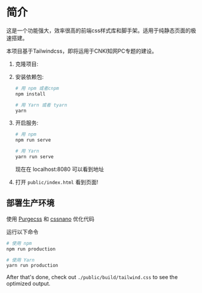 # 简介

这是一个功能强大，效率很高的前端css样式库和脚手架。适用于纯静态页面的极速搭建。

本项目基于Tailwindcss，即将运用于CNKI知网PC专题的建设。

1. 克隆项目:


2. 安装依赖包:

    ```bash
    # 用 npm 或者cnpm
    npm install

    # 用 Yarn 或者 tyarn
    yarn
    ```

3. 开启服务:

    ```bash
    # 用 npm
    npm run serve

    # 用 Yarn
    yarn run serve
    ```

   现在在 localhost:8080 可以看到地址

4. 打开 `public/index.html` 看到页面!

## 部署生产环境

使用 [Purgecss](https://www.purgecss.com/) 和 [cssnano](https://cssnano.co/) 优化代码

运行以下命令

```bash
# 使用 npm
npm run production

# 使用 Yarn
yarn run production
```

After that's done, check out `./public/build/tailwind.css` to see the optimized output.
